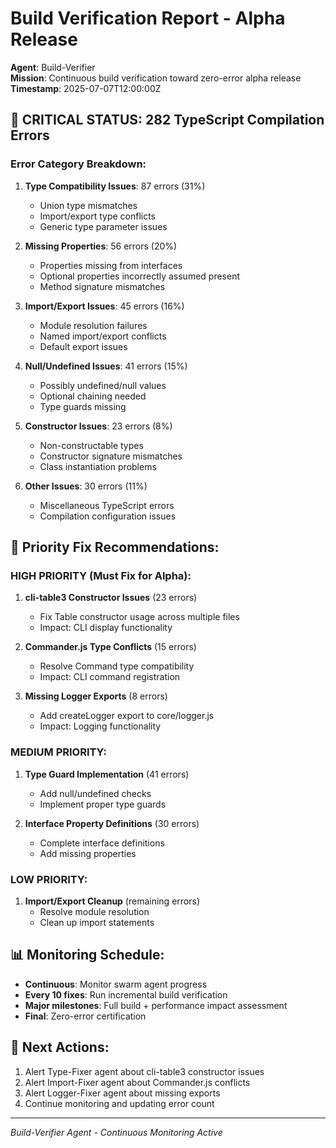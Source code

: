 # Build Verification Report - Alpha Release
**Agent**: Build-Verifier  
**Mission**: Continuous build verification toward zero-error alpha release  
**Timestamp**: 2025-07-07T12:00:00Z

## 🚨 CRITICAL STATUS: 282 TypeScript Compilation Errors

### Error Category Breakdown:
1. **Type Compatibility Issues**: 87 errors (31%)
   - Union type mismatches
   - Import/export type conflicts
   - Generic type parameter issues

2. **Missing Properties**: 56 errors (20%)
   - Properties missing from interfaces
   - Optional properties incorrectly assumed present
   - Method signature mismatches

3. **Import/Export Issues**: 45 errors (16%)
   - Module resolution failures
   - Named import/export conflicts
   - Default export issues

4. **Null/Undefined Issues**: 41 errors (15%)
   - Possibly undefined/null values
   - Optional chaining needed
   - Type guards missing

5. **Constructor Issues**: 23 errors (8%)
   - Non-constructable types
   - Constructor signature mismatches
   - Class instantiation problems

6. **Other Issues**: 30 errors (11%)
   - Miscellaneous TypeScript errors
   - Compilation configuration issues

## 🎯 Priority Fix Recommendations:

### HIGH PRIORITY (Must Fix for Alpha):
1. **cli-table3 Constructor Issues** (23 errors)
   - Fix Table constructor usage across multiple files
   - Impact: CLI display functionality

2. **Commander.js Type Conflicts** (15 errors)
   - Resolve Command type compatibility
   - Impact: CLI command registration

3. **Missing Logger Exports** (8 errors)
   - Add createLogger export to core/logger.js
   - Impact: Logging functionality

### MEDIUM PRIORITY:
1. **Type Guard Implementation** (41 errors)
   - Add null/undefined checks
   - Implement proper type guards

2. **Interface Property Definitions** (30 errors)
   - Complete interface definitions
   - Add missing properties

### LOW PRIORITY:
1. **Import/Export Cleanup** (remaining errors)
   - Resolve module resolution
   - Clean up import statements

## 📊 Monitoring Schedule:
- **Continuous**: Monitor swarm agent progress
- **Every 10 fixes**: Run incremental build verification
- **Major milestones**: Full build + performance impact assessment
- **Final**: Zero-error certification

## 🔄 Next Actions:
1. Alert Type-Fixer agent about cli-table3 constructor issues
2. Alert Import-Fixer agent about Commander.js conflicts
3. Alert Logger-Fixer agent about missing exports
4. Continue monitoring and updating error count

---
*Build-Verifier Agent - Continuous Monitoring Active*